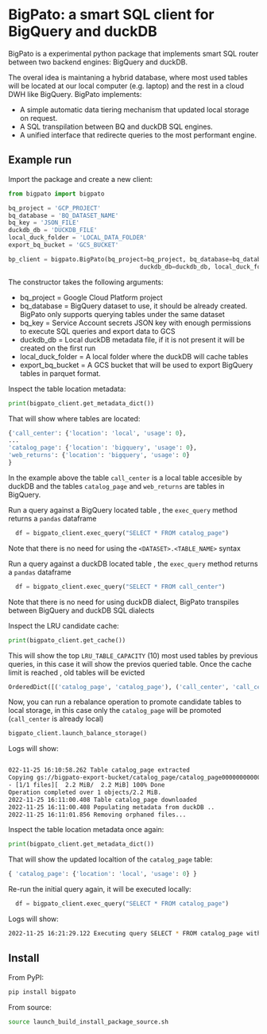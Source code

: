 # BigPato: a smart SQL client for BigQuery and duckDB

BigPato is a experimental python package that implements smart SQL router between two backend engines: BigQuery and duckDB.

The overal idea is maintaning a hybrid database, where most used tables will be located at our local computer (e.g. laptop) and the rest in a cloud DWH like BigQuery.
BigPato implements:
- A simple automatic data tiering mechanism that updated local storage on request.
- A SQL transpilation between BQ and duckDB SQL engines.
- A unified interface that redirecte queries to the most performant engine.

## Example run

Import the package and create a new client:

```python
from bigpato import bigpato

bq_project = 'GCP_PROJECT'
bq_database = 'BQ_DATASET_NAME'
bq_key = 'JSON_FILE'
duckdb_db = 'DUCKDB_FILE'
local_duck_folder = 'LOCAL_DATA_FOLDER'
export_bq_bucket = 'GCS_BUCKET'

bp_client = bigpato.BigPato(bq_project=bq_project, bq_database=bq_database, bq_key=bq_key,
                                     duckdb_db=duckdb_db, local_duck_folder=local_duck_folder, export_bq_bucket=export_bq_bucket)
```

The constructor takes the following arguments:

* bq_project = Google Cloud Platform project 
* bq_database = BigQuery dataset to use, it should be already created. BigPato only supports querying tables under the same dataset
* bq_key = Service Account secrets JSON key with enough permissions to execute SQL queries and export data to GCS
* duckdb_db = Local duckDB metadata file, if it is not present it will be created on the first run
* local_duck_folder = A local folder where the duckDB will cache tables 
* export_bq_bucket = A GCS bucket that will be used to export BigQuery tables in parquet format.

Inspect the table location metadata:

```python
print(bigpato_client.get_metadata_dict())

```
That will show where tables are located:

```python
{'call_center': {'location': 'local', 'usage': 0},
...
'catalog_page': {'location': 'bigquery', 'usage': 0},
'web_returns': {'location': 'bigquery', 'usage': 0}
}
```

In the example above the table `call_center` is a local table accesible by duckDB and the tables `catalog_page` and `web_returns` are tables in BigQuery.

Run a query against a BigQuery located table , the `exec_query` method returns a `pandas` dataframe

```python
  df = bigpato_client.exec_query("SELECT * FROM catalog_page")
```
Note that there is no need for using the `<DATASET>.<TABLE_NAME>` syntax


Run a query against a duckDB located table , the `exec_query` method returns a `pandas` dataframe

```python
  df = bigpato_client.exec_query("SELECT * FROM call_center")
```
Note that there is no need for using duckDB dialect, BigPato transpiles between BigQuery and duckDB SQL dialects


Inspect the LRU candidate cache:

```python
print(bigpato_client.get_cache())

```

This will show the top `LRU_TABLE_CAPACITY` (10) most used tables by previous queries, in this case it will show the previos queried table. Once the cache limit is reached , old tables will be evicted

```python
OrderedDict([('catalog_page', 'catalog_page'), ('call_center', 'call_center')])
```
Now, you can run a rebalance operation to promote candidate tables to local storage, in this case only the `catalog_page` will be promoted (`call_center` is already local)

```python
bigpato_client.launch_balance_storage()
```

Logs will show:

```bash

022-11-25 16:10:58.262 Table catalog_page extracted
Copying gs://bigpato-export-bucket/catalog_page/catalog_page000000000000...
- [1/1 files][  2.2 MiB/  2.2 MiB] 100% Done                                    
Operation completed over 1 objects/2.2 MiB.                                      
2022-11-25 16:11:00.408 Table catalog_page downloaded
2022-11-25 16:11:00.408 Populating metadata from duckDB ..
2022-11-25 16:11:01.856 Removing orphaned files...
```

Inspect the table location metadata once again:

```python
print(bigpato_client.get_metadata_dict())

```
That will show the updated localtion of the `catalog_page` table:

```python
{ 'catalog_page': {'location': 'local', 'usage': 0} }
```
Re-run the initial query again, it will be executed locally:

```python
  df = bigpato_client.exec_query("SELECT * FROM catalog_page")
```
Logs will show:
```bash
2022-11-25 16:21:29.122 Executing query SELECT * FROM catalog_page with duckDB ..
```


## Install
From PyPI:

```bash
pip install bigpato
```

From source:

```bash
source launch_build_install_package_source.sh
```


